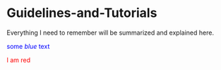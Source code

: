 # Guidelines-and-Tutorials
Everything I need to remember will be summarized and explained here.

<span style="color:blue">some *blue* text</span>

<span style="color: red">I am red</span>
